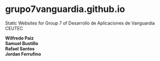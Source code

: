 # grupo7vanguardia.github.io

Static Websites for Group 7 of Desarrollo de Aplicaciones de Vanguardia CEUTEC

<strong>Wilfredo Paiz <br>
Samuel Bustillo <br>
Rafael Santos <br>
Jordan Ferrufino</strong>
